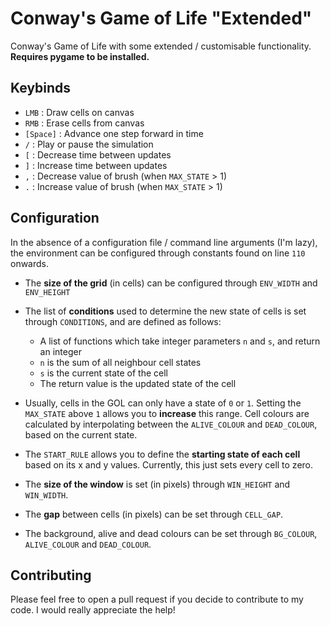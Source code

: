 # Conway's Game of Life "Extended"
Conway's Game of Life with some extended / customisable functionality.
**Requires pygame to be installed.**

## Keybinds
- `LMB` : Draw cells on canvas
- `RMB` : Erase cells from canvas
- `[Space]` : Advance one step forward in time
- `/` : Play or pause the simulation
- `[` : Decrease time between updates 
- `]` : Increase time between updates
- `,` : Decrease value of brush (when `MAX_STATE` > 1)
- `.` : Increase value of brush (when `MAX_STATE` > 1)

## Configuration
In the absence of a configuration file / command line arguments (I'm lazy), the environment can be configured through constants found on line `110` onwards.
- The **size of the grid** (in cells) can be configured through `ENV_WIDTH` and `ENV_HEIGHT`
- The list of **conditions** used to determine the new state of cells is set through `CONDITIONS`, and are defined as follows:
    - A list of functions which take integer parameters `n` and `s`, and return an integer
    - `n` is the sum of all neighbour cell states
    - `s` is the current state of the cell
    - The return value is the updated state of the cell
- Usually, cells in the GOL can only have a state of `0` or `1`. Setting the `MAX_STATE` above `1` allows you to **increase** this range. Cell colours are calculated by interpolating between the `ALIVE_COLOUR` and `DEAD_COLOUR`, based on the current state.
- The `START_RULE` allows you to define the **starting state of each cell** based on its x and y values. Currently, this just sets every cell to zero.

- The **size of the window** is set (in pixels) through `WIN_HEIGHT` and `WIN_WIDTH`.
- The **gap** between cells (in pixels) can be set through `CELL_GAP`.

- The background, alive and dead colours can be set through `BG_COLOUR`, `ALIVE_COLOUR` and `DEAD_COLOUR`.

## Contributing
Please feel free to open a pull request if you decide to contribute to my code. I would really appreciate the help!
